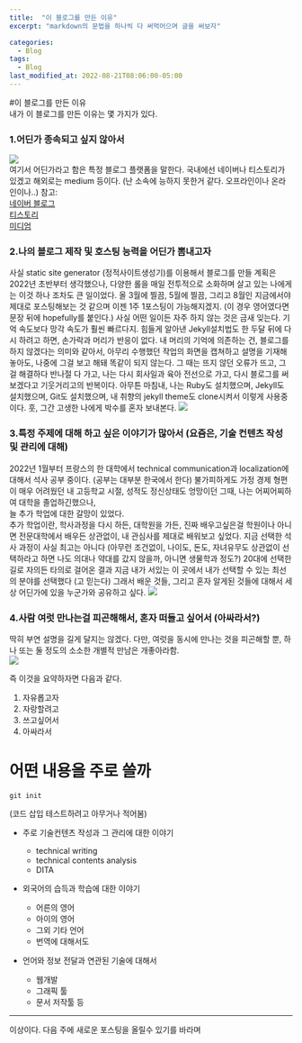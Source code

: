 ```yaml
---
title:  "이 블로그를 만든 이유"
excerpt: "markdown의 문법을 하나씩 다 써먹어으며 글을 써보자"

categories:
  - Blog
tags:
  - Blog
last_modified_at: 2022-08-21T08:06:00-05:00
---
```


#이 블로그를 만든 이유  
내가 이 블로그를 만든 이유는 몇 가지가 있다.

### 1.어딘가 종속되고 싶지 않아서
![](https://pixabay.com/images/id-591576/)  
여기서 어딘가라고 함은 특정 블로그 플랫폼을 말한다. 국내에선 네이버나 티스토리가 있겠고 해외로는 medium 등이다. (난 소속에 능하지 못한거 같다. 오프라인이나 온라인이나..)
참고:  
[네이버 블로그](https://section.blog.naver.com/)  
[티스토리](https://www.tistory.com/)  
[미디엄](https://medium.com/)  

### 2.나의 블로그 제작 및 호스팅 능력을 어딘가 뽐내고자
사실 static site generator (정적사이트생성기)를 이용해서 블로그를 만들 계획은 2022년 초반부터 생각했으나, 다양한 롤을 매일 전투적으로 소화하며 살고 있는 나에게는 이것 하나 조차도 큰 일이었다.
올 3월에 찔끔, 5월에 찔끔, 그리고 8월인 지금에서야 제대로 포스팅해보는 것 같으며 이젠 1주 1포스팅이 가능해지겠지. (이 경우 영어였다면 문장 뒤에 hopefully를 붙인다.)
사실 어떤 일이든 자주 하지 않는 것은 금새 잊는다. 기억 속도보다 망각 속도가 훨씬 빠르다지. 
힘들게 알아낸 Jekyll설치법도 한 두달 뒤에 다시 하려고 하면, 손가락과 머리가 반응이 없다. 
내 머리의 기억에 의존하는 건, 블로그를 하지 않겠다는 의미와 같아서, 아무리 수행했던 작업의 화면을 캡쳐하고 설명을 기재해놓아도, 나중에 그걸 보고 해돼 똑같이 되지 않는다.
그 때는 뜨지 않던 오류가 뜨고, 그걸 해결하다 반나절 다 가고, 나는 다시 회사일과 육아 전선으로 가고, 다시 블로그를 써보겠다고 기웃거리고의 반복이다.
아무튼 마침내, 나는 Ruby도 설치했으며, Jekyll도 설치했으며, Git도 설치했으며, 내 취향의 jekyll theme도 clone시켜서 이렇게 사용중이다. 
훗, 그간 고생한 나에게 박수를 혼자 보내본다. 
![](https://pixabay.com/images/id-309140/)  

### 3.특정 주제에 대해 하고 싶은 이야기가 많아서 (요즘은, 기술 컨텐츠 작성 및 관리에 대해)
2022년 1월부터 프랑스의 한 대학에서 technical communication과 localization에 대해서 석사 공부 중이다. (공부는 대부분 한국에서 한다) 
불가피하게도 가정 경제 형편이 매우 어려웠던 내 고등학교 시절, 성적도 정신상태도 엉망이던 그때, 나는 어찌어찌하여 대학을 졸업하긴했으나,  
늘 추가 학업에 대한 갈망이 있었다.  
추가 학업이란, 학사과정을 다시 하든, 대학원을 가든, 진짜 배우고싶은걸 학원이나 아니면 전문대학에서 배우든 상관없이, 내 관심사를 제대로 배워보고 싶었다.
지금 선택한 석사 과정이 사실 최고는 아니다 (아무런 조건없이, 나이도, 돈도, 자녀유무도 상관없이 선택하라고 하면 나도 의대나 약대를 갔지 않을까, 아니면 생물학과 정도?)
20대에 선택한 길로 자의든 타의로 걸어온 결과 지금 내가 서있는 이 곳에서 내가 선택할 수 있는 최선의 분야를 선택했다 (고 믿는다)
그래서 배운 것들, 그리고 혼자 알게된 것들에 대해서 세상 어딘가에 있을 누군가와 공유하고 싶다.
![](https://pixabay.com/images/id-2724509/)

### 4.사람 여럿 만나는걸 피곤해해서, 혼자 떠들고 싶어서 (아싸라서?)
딱히 부연 설명을 길게 달지는 않겠다.
다만, 여럿을 동시에 만나는 것을 피곤해할 뿐, 하나 또는 둘 정도의 소소한 개별적 만남은 개좋아라함.  
![](https://github.com/dawn718718/blogv2/commit/6b927c606c5d01fdb018a23b26a48fc23ee82be3)  

즉 이것을 요약하자면 다음과 같다.  
1. 자유롭고자
2. 자랑할려고 
3. 쓰고싶어서  
4. 아싸라서

# 어떤 내용을 주로 쓸까
```
git init
```
(코드 삽입 테스트하려고 아무거나 적어봄)
* 주로 기술컨텐츠 작성과 그 관리에 대한 이야기
	* technical writing
	* technical contents analysis
	* DITA

* 외국어의 습득과 학습에 대한 이야기	  
	* 어른의 영어  
	* 아이의 영어
	* 그외 기타 언어
	* 번역에 대해서도 
	
* 언어와 정보 전달과 연관된 기술에 대해서  
	* 웹개발
	* 그래픽 툴
	* 문서 저작툴 등

***
이상이다. 다음 주에 새로운 포스팅을 올릴수 있기를 바라며